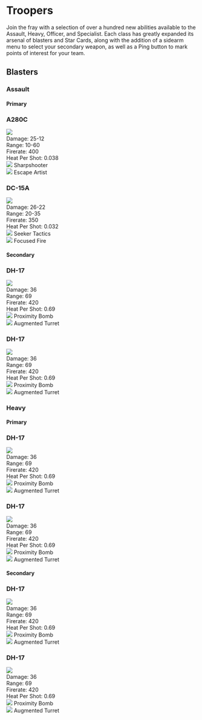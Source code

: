 # Troopers

Join the fray with a selection of over a hundred new abilities available to the Assault, Heavy, Officer, and Specialist. Each class has greatly expanded its arsenal of blasters and Star Cards, along with the addition of a sidearm menu to select your secondary weapon, as well as a Ping button to mark points of interest for your team.

## Blasters

### Assault

#### Primary

<div class="container">
    <!-- Item Start -->
    <div class="item">
        <div class="trooper-blaster">
            <div>
                <h3>
                    A280C
                </h3>
                <img class="trooper-blaster-weapon" class="no-lb" style="margin-right: 0.1em; margin-left: 0; transform: translateY(-1px);" src="../../assets/blasters/assault-blasters/Weapons_A280C.svg">
            </div>
            <div class="text">
                <a>
                    Damage: 25-12<br>
                    Range: 10-60<br>
                    Firerate: 400<br>
                    Heat Per Shot: 0.038<br>
                </a>
                <div>
                    <div class="attachment-item">
                        <img class="ability" class="no-lb" src="../../assets/abilities/heroes/niennunb/NienNunb_ProximityBomb.svg">
                        <span class="ability-name">Sharpshooter</span>
                    </div><div class="attachment-item">
                        <img class="ability" class="no-lb" src="../../assets/abilities/heroes/niennunb/NienNunb_BlasterTurret.svg">
                        <span class="ability-name">Escape Artist</span>
                    </div>
                </div>
            </div>
        </div>
    </div>
    <!-- Item End -->
    <div class="item">
        <div class="trooper-blaster">
            <div>
                <h3>
                    DC-15A
                </h3>
                <img class="trooper-blaster-weapon" class="no-lb" style="margin-right: 0.1em; margin-left: 0; transform: translateY(-1px);" src="../../assets/blasters/assault-blasters/Weapons_DC-15A.svg">
            </div>
            <div class="text">
                <a>
                    Damage: 26-22<br>
                    Range: 20-35<br>
                    Firerate: 350<br>
                    Heat Per Shot: 0.032<br>
                </a>
                <div>
                    <div class="attachment-item">
                        <img class="ability" class="no-lb" src="../../assets/abilities/heroes/niennunb/NienNunb_ProximityBomb.svg">
                        <span class="ability-name">Seeker Tactics</span>
                    </div><div class="attachment-item">
                        <img class="ability" class="no-lb" src="../../assets/abilities/heroes/niennunb/NienNunb_BlasterTurret.svg">
                        <span class="ability-name">Focused Fire</span>
                    </div>
                </div>
            </div>
        </div>
    </div>

</div>

#### Secondary

<div class="container">
    <!-- Item Start -->
    <div class="item">
        <div class="trooper-blaster">
            <div>
                <h3>
                    DH-17
                </h3>
                <img class="trooper-blaster-weapon" class="no-lb" style="margin-right: 0.1em; margin-left: 0; transform: translateY(-1px);" src="../../assets/abilities/reinfocements/clonejettrooper/Weapons_CloneJetTrooperDC-15A.svg">
            </div>
            <div class="text">
                <a>
                    Damage: 36<br>
                    Range: 69<br>
                    Firerate: 420<br>
                    Heat Per Shot: 0.69<br>
                </a>
                <div>
                    <div class="attachment-item">
                        <img class="ability" class="no-lb" src="../../assets/abilities/heroes/niennunb/NienNunb_ProximityBomb.svg">
                        <span class="ability-name">Proximity Bomb</span>
                    </div><div class="attachment-item">
                        <img class="ability" class="no-lb" src="../../assets/abilities/heroes/niennunb/NienNunb_BlasterTurret.svg">
                        <span class="ability-name">Augmented Turret</span>
                    </div>
                </div>
            </div>
        </div>
    </div>
    <!-- Item End -->
    <div class="item">
        <div class="trooper-blaster">
            <div>
                <h3>
                    DH-17
                </h3>
                <img class="trooper-blaster-weapon" class="no-lb" style="margin-right: 0.1em; margin-left: 0; transform: translateY(-1px);" src="../../assets/abilities/reinfocements/clonejettrooper/Weapons_CloneJetTrooperDC-15A.svg">
            </div>
            <div class="text">
                <a>
                    Damage: 36<br>
                    Range: 69<br>
                    Firerate: 420<br>
                    Heat Per Shot: 0.69<br>
                </a>
                <div>
                    <div class="attachment-item">
                        <img class="ability" class="no-lb" src="../../assets/abilities/heroes/niennunb/NienNunb_ProximityBomb.svg">
                        <span class="ability-name">Proximity Bomb</span>
                    </div><div class="attachment-item">
                        <img class="ability" class="no-lb" src="../../assets/abilities/heroes/niennunb/NienNunb_BlasterTurret.svg">
                        <span class="ability-name">Augmented Turret</span>
                    </div>
                </div>
            </div>
        </div>
    </div>

</div>

### Heavy

#### Primary

<div class="container">
    <!-- Item Start -->
    <div class="item">
        <div class="trooper-blaster">
            <div>
                <h3>
                    DH-17
                </h3>
                <img class="trooper-blaster-weapon" class="no-lb" style="margin-right: 0.1em; margin-left: 0; transform: translateY(-1px);" src="../../assets/abilities/reinfocements/clonejettrooper/Weapons_CloneJetTrooperDC-15A.svg">
            </div>
            <div class="text">
                <a>
                    Damage: 36<br>
                    Range: 69<br>
                    Firerate: 420<br>
                    Heat Per Shot: 0.69<br>
                </a>
                <div>
                    <div class="attachment-item">
                        <img class="ability" class="no-lb" src="../../assets/abilities/heroes/niennunb/NienNunb_ProximityBomb.svg">
                        <span class="ability-name">Proximity Bomb</span>
                    </div><div class="attachment-item">
                        <img class="ability" class="no-lb" src="../../assets/abilities/heroes/niennunb/NienNunb_BlasterTurret.svg">
                        <span class="ability-name">Augmented Turret</span>
                    </div>
                </div>
            </div>
        </div>
    </div>
    <!-- Item End -->
    <div class="item">
        <div class="trooper-blaster">
            <div>
                <h3>
                    DH-17
                </h3>
                <img class="trooper-blaster-weapon" class="no-lb" style="margin-right: 0.1em; margin-left: 0; transform: translateY(-1px);" src="../../assets/abilities/reinfocements/clonejettrooper/Weapons_CloneJetTrooperDC-15A.svg">
            </div>
            <div class="text">
                <a>
                    Damage: 36<br>
                    Range: 69<br>
                    Firerate: 420<br>
                    Heat Per Shot: 0.69<br>
                </a>
                <div>
                    <div class="attachment-item">
                        <img class="ability" class="no-lb" src="../../assets/abilities/heroes/niennunb/NienNunb_ProximityBomb.svg">
                        <span class="ability-name">Proximity Bomb</span>
                    </div><div class="attachment-item">
                        <img class="ability" class="no-lb" src="../../assets/abilities/heroes/niennunb/NienNunb_BlasterTurret.svg">
                        <span class="ability-name">Augmented Turret</span>
                    </div>
                </div>
            </div>
        </div>
    </div>

</div>

#### Secondary

<div class="container">
    <!-- Item Start -->
    <div class="item">
        <div class="trooper-blaster">
            <div>
                <h3>
                    DH-17
                </h3>
                <img class="trooper-blaster-weapon" class="no-lb" style="margin-right: 0.1em; margin-left: 0; transform: translateY(-1px);" src="../../assets/abilities/reinfocements/clonejettrooper/Weapons_CloneJetTrooperDC-15A.svg">
            </div>
            <div class="text">
                <a>
                    Damage: 36<br>
                    Range: 69<br>
                    Firerate: 420<br>
                    Heat Per Shot: 0.69<br>
                </a>
                <div>
                    <div class="attachment-item">
                        <img class="ability" class="no-lb" src="../../assets/abilities/heroes/niennunb/NienNunb_ProximityBomb.svg">
                        <span class="ability-name">Proximity Bomb</span>
                    </div><div class="attachment-item">
                        <img class="ability" class="no-lb" src="../../assets/abilities/heroes/niennunb/NienNunb_BlasterTurret.svg">
                        <span class="ability-name">Augmented Turret</span>
                    </div>
                </div>
            </div>
        </div>
    </div>
    <!-- Item End -->
    <div class="item">
        <div class="trooper-blaster">
            <div>
                <h3>
                    DH-17
                </h3>
                <img class="trooper-blaster-weapon" class="no-lb" style="margin-right: 0.1em; margin-left: 0; transform: translateY(-1px);" src="../../assets/abilities/reinfocements/clonejettrooper/Weapons_CloneJetTrooperDC-15A.svg">
            </div>
            <div class="text">
                <a>
                    Damage: 36<br>
                    Range: 69<br>
                    Firerate: 420<br>
                    Heat Per Shot: 0.69<br>
                </a>
                <div>
                    <div class="attachment-item">
                        <img class="ability" class="no-lb" src="../../assets/abilities/heroes/niennunb/NienNunb_ProximityBomb.svg">
                        <span class="ability-name">Proximity Bomb</span>
                    </div><div class="attachment-item">
                        <img class="ability" class="no-lb" src="../../assets/abilities/heroes/niennunb/NienNunb_BlasterTurret.svg">
                        <span class="ability-name">Augmented Turret</span>
                    </div>
                </div>
            </div>
        </div>
    </div>

</div>
